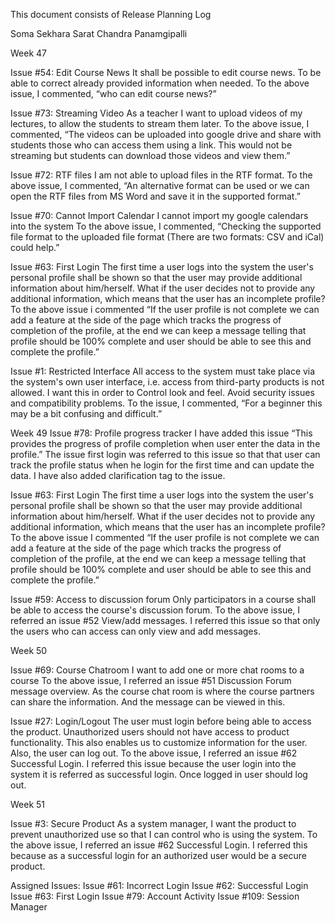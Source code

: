 This document consists of Release Planning Log

Soma Sekhara Sarat Chandra Panamgipalli

Week 47

Issue #54: Edit Course News 
It shall be possible to edit course news. To be able to correct already provided information when needed.
To the above issue, I commented, “who can edit course news?”

Issue #73: Streaming Video
As a teacher I want to upload videos of my lectures, to allow the students to stream them later.
To the above issue, I commented, “The videos can be uploaded into google drive and share with students those who can access them using a link. This would not be streaming but students can download those videos and view them.”

Issue #72: RTF files
I am not able to upload files in the RTF format.
To the above issue, I commented, “An alternative format can be used or we can open the RTF files from MS Word and save it in the supported format.”

Issue #70: Cannot Import Calendar
I cannot import my google calendars into the system
To the above issue, I commented, “Checking the supported file format to the uploaded file format (There are two formats: CSV and iCal) could help.”

Issue #63: First Login
The first time a user logs into the system the user's personal profile shall be shown so that the user may provide additional information about him/herself.
What if the user decides not to provide any additional information, which means that the user has an incomplete profile?
To the above issue i commented “If the user profile is not complete we can add a feature at the side of the page which tracks the progress of completion of the profile, at the end we can keep a message telling that profile should be 100% complete and user should be able to see this and complete the profile.”

Issue #1: Restricted Interface
All access to the system must take place via the system's own user interface, i.e. access from third-party products is not allowed.
I want this in order to Control look and feel. Avoid security issues and compatibility problems.
To the issue, I commented, “For a beginner this may be a bit confusing and difficult.”

Week 49
Issue #78: Profile progress tracker
I have added this issue “This provides the progress of profile completion when user enter the data in the profile.”
The issue first login was referred to this issue so that that user can track the profile status when he login for the first time and can update the data. I have also added clarification tag to the issue.

Issue #63: First Login
The first time a user logs into the system the user's personal profile shall be shown so that the user may provide additional information about him/herself.
What if the user decides not to provide any additional information, which means that the user has an incomplete profile?
To the above issue I commented “If the user profile is not complete we can add a feature at the side of the page which tracks the progress of completion of the profile, at the end we can keep a message telling that profile should be 100% complete and user should be able to see this and complete the profile.”

Issue #59: Access to discussion forum
Only participators in a course shall be able to access the course's discussion forum.
To the above issue, I referred an issue #52 View/add messages. I referred this issue so that only the users who can access can only view and add messages.

Week 50

Issue #69: Course Chatroom
I want to add one or more chat rooms to a course
To the above issue, I referred an issue #51 Discussion Forum message overview. As the course chat room is where the course partners can share the information. And the message can be viewed in this.

Issue #27: Login/Logout
The user must login before being able to access the product. Unauthorized users should not have access to product functionality. This also enables us to customize information for the user. Also, the user can log out.
To the above issue, I referred an issue #62 Successful Login. I referred this issue because the user login into the system it is referred as successful login. Once logged in user should log out.

Week 51

Issue #3: Secure Product
As a system manager, I want the product to prevent unauthorized use so that I can control who is using the system.
To the above issue, I referred an issue #62 Successful Login. I referred this because as a successful login for an authorized user would be a secure product.


Assigned Issues:
Issue #61: Incorrect Login
Issue #62: Successful Login
Issue #63: First Login
Issue #79: Account Activity
Issue #109: Session Manager



